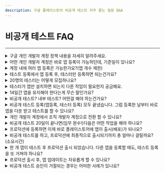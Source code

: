 ```yaml
---
description: 구글 플레이스토어 비공개 테스트 자주 묻는 질문 Q&A
---
```


# 비공개 테스트 FAQ

***

<details>

<summary>구글 개인 개발자 계정 정책 내용을 자세히 알려주세요.</summary>

1\)신규 개발자는 프로덕션에 앱 게시를 바로 할 수 없습니다.

2\)앱은 비공개 테스트 등록으로 제출하고 20여명의 테스트 계정을 연결 해주셔야 합니다.

3\)테스트는 14일간 진행되어야 합니다.

4\)20명의 테스트, 14일 기간이 종료된 후 프로덕션으로 전환하여 앱 제출을 요청할 수 있습니다.

</details>

<details>

<summary>어떤 개인 개발자 계정은 바로 앱 등록이 가능하던데, 기준일이 있나요?</summary>

계정 앱 등록 여부 기준일은 2023년 11월 입니다.

23년 11월 이전에 생성한 개인 개발자 계정은 프로덕션 앱 등록(출시)이 가능하구요.

23년 11월 이후에 생성한 개인 개발자 계정은 프로덕션 앱 등록 불가하며, 테스트 등록 후 프로덕션으로 전환하여 앱을 출시하게 됩니다.

</details>

<details>

<summary>계정 내에 여러 앱 등록은 가능한가요?(앱 개수 제한)</summary>

네 계정 내 앱 개수 제한은 없습니다.

프로덕션 즉시 출시만 안 되는 것일 뿐, 앱 등록은 개수 제한 없이 이용 가능합니다.

</details>

<details>

<summary>테스트 등록에서 앱 등록 후, 테스터만 등록하면 되는건가요?</summary>

그렇지 않습니다.

플레이스토에서 제공하는 앱의 기본정보(기본스토어 등록정보, 스토어 설정, 앱 콘텐츠 등)들은 동일하게 입력하고, 마지막 단계에 테스트 등록을 합니다.

앱 등록만 하는 것이 아니라, 플레이스토어에 제공되는 항목들 역시 동일하게 입력을 완료해주셔야 합니다.

실제 출시만 안되는 것일 뿐, 비공개 테스트도 구글에 심사를 받는 것은 동일하기 때문에 모든 정보들은 출시하는 것처럼 성실히 입력해주셔야 해요.



비공개 테스트 등록방법은 매뉴얼을 확인해주세요!



</details>

<details>

<summary>20명의 테스터는 어떻게 모집하나요?</summary>

본인 계정, 가족 계정, 친구들 계정을 함께 등록할 수 있습니다. \*물론 계정만 등록해서는 안되고, 실제 해당 계정으로 로그인 된

최근 카톡 오픈 채팅방에서는 품앗이처럼 서로 앱을 다운 받아주는 채팅방도 생겼다고 하구요.

크몽에서도 조회하면 비싸지 않은 금액으로 테스터를 모집해준다는 글을 볼 수 있어요.

</details>

<details>

<summary>테스터가 앱만 설치하면 되는지 다른 작업이 필요한지 궁금해요.</summary>

초대된 링크로 접속하여, 앱을 설치 하구요.

전반적으로 앱 화면 및 메뉴들을 훑어볼 수 있도록 해주세요.

로그인 기능이 있다면 회원가입 후 로그인도 진행해주셔야 합니다.

\*아무것도 안하고 설치만 했는데 통과 되었다는 분들도 있으나 구글의 검토 로직을 봤을 때 앱 실행 후, 앱에 머무는 시간도 집계가 되는 것으로 확인됩니다.

따라서 처음에는 어느 정도 앱 화면을 열어놓은 뒤 종료해주시기 바랍니다.

그 외에는 다른 작업은 하지 않아도 됩니다.

</details>

<details>

<summary>14일간 앱을 유지해야 한다는게 무슨 말인가요?</summary>

매일 매일 앱을 실행해서 이용해야 하는지 궁금하실 텐데요.

적어도 본인의 기기에서는 매일 들어가서 앱을 이용해주시는 것이 좋습니다.

저희가 테스트 및 사용자들 테스트를 종합적으로 판단했을 때 꼭 매일 실행하지 않아도 통과가 되었구요.

구글에서 말하는 공식 입장은) 14일간 기기에서 앱이 삭제되지 않아야 한다는 것입니다.

따라서 앱을 설치하고 14일간 설치한 앱을 삭제하지 않고 설치된 기기에 유지만 해주시면됩니다.

\*앱 내에 로그인 기능이 있다면 로그인을 한 상태에서 유지해주세요.

</details>

<details>

<summary>비공개 테스트? 내부 테스트? 어떤걸 해야 하는건가요?</summary>

비공개 테스트와 내부 테스트 목적은 전혀 다릅니다.

우선, 구글 개인 개발자 프로덕션 등록을 위해서는 반드시 ‘비공개 테스트’ 로 등록을 해주셔야 하구요.

다른 것 볼 것 없이 ‘비공개’에만 집중해주세요.

내부 테스트란, 플레이스토어 검수와는 관계없이 테스트용도로 앱을 핸드폰에 설치받아 확인하고자 할 때 이용할 수 있습니다.

즉, 내부테스트는 말 그대로 개발자가 앱을 확인하기 위한 용도로 이용 플레이스토어 검토가 들어가지 않기 때문에 등록시 별도의 검수 시간 없이 1시간 내로 바로 앱을 다운 받을 수 있습니다.

선택사항이며 진행하지 않아도 전\~혀 관계 없습니다.

</details>

<details>

<summary>비공개 테스트 등록(앱등록, 테스터 등록) 모두 끝냈습니다. 그럼 등록한 날부터 바로 앱을 다운 받고 테스트를 할 수 있나요?</summary>

비공개 테스트는 앱 검토(심사)가 들어갑니다.

프로덕션 출시가 아니지만 이 앱이 정책상, 기술적으로 문제가 없는지 정책팀이 먼저 앱을 심사 하구요.

문제가 없다고 판단되면 “승인”으로 바뀌고, 그때 앱을 다운 받을 수 있어요.

심사는 문제가 없고 바로 출시되는 가정하에 빠르면 4일 이내, 주말이나 공휴일이 끼면 7일이 넘어가는 경우도 많아요.

즉, 비공개 테스트도 심사(검토)기간이 들어가며 검토 후 문제가 없어야 테스트를 시작할 수 있습니다.

</details>

<details>

<summary>개인 개발자 계정에서 조직 개발자 계정으로 전환 할 수 있나요?</summary>

계정 유형 전환은 불가합니다.

어쩔 수 없이 조직용으로 계정을 새로 하나 등록해야 합니다.

만약 개인 개발자 계정에 등록된 앱이 아직 없다면 계정 등록비 환불을 요청할 수 있습니다.

정책지원팀을 통해 문의 남겨 주시면 환불을 받을 수 있으니 참고해주세요.

</details>

<details>

<summary>비공개 테스트 20일이 끝나면(임무 완수!)다음은 어떤 작업을 해야 하나요?</summary>

구글에서 제시한 테스트 진행 임무가 완수되면 메일을 발송하구요.

사용자분의 구글 개발자 콘솔 대시보드에서도 진행 및 완료된 내용을 확인할 수 있습니다.

이때 “프로덕션 액세스 신청” 을 진행해주세요 라는 메일이 옵니다.

<img src="../.gitbook/assets/테스트등록16.png" alt="" data-size="original">

해당 메일을 받고 구글 플레이 콘솔 – 앱 선택 – 왼쪽 메뉴 “프로덕션” 선택해주세요.

여기에 앱 파일을 다시 업로드 한 뒤 제출해주세요.

비공개 테스트 전까지는 프로덕션 페이지가 오픈이 되지 않구요,

비로소 테스트가 완료되어야 프로덕션 페이지가 열리니 모든 과정은 구글의 메일을 받은 뒤 확인해주세요.

</details>

<details>

<summary>프로덕션에 등록하면 이제 바로 플레이스토어에 앱이 출시(배포)가 되나요?</summary>

그렇지 않습니다. 다시 심사가 들어갑니다.

구글은 7일 이내 공지하고 있구요. 주말이나 공휴일이 끼지 않으면 빠르면 3-4일 이내 출시가 됩니다.

테스트/프로덕션을 담당하는 정책팀이 다르기 때문에 테스트에서는 문제가 없었던 내용이 프로덕션 심사에서는 정책 위반으로 심사가 거절될 수 있어요.

따라서 프로덕션 출시에도 심사를 기다려 주셔야 하고, 거절이 될 경우 조치를 다시 해주셔야 합니다.

</details>

<details>

<summary>비공개 테스트를 하고, 프로덕션에 최종적으로 출시되기까지 총 얼마나 걸릴까요? (소요시간)</summary>

스윙투앱 사용자분들 사례로 말씀드리면요.

짧게는 22일, 길게는 40일 정도 걸렸다고 해요.

테스트 기간 14일만 있는 것이 아니라 앱을 등록하고, 테스터를 모집하고 테스트 심사 진행, 프로덕션 심사까지 진행해야 하기 때문에 해당 시간만큼이 소요됩니다.

플레이스토어 앱 출시에 위의 시간이 소요되기 때문에 회사 혹은 프로젝트, 영업용으로 앱 출시를 준비한다면 해당 기간을 염두해두고 진행해주세요.

물론 회사라면 처음부터 “조직” 개발자 계정을 만드는 것을 추천드리구요!!

</details>

<details>

<summary>한 개 앱이 테스트 후 프로덕션 출시 되었습니다. 다른 앱을 등록할 때도, 테스트 등록을 또 거쳐야 하나요?</summary>

﻿네 다른 앱을 등록하실 때에도 동일하게 비공개 테스트 진행 후 프로덕션 출시 방법으로 진행해주셔야 합니다.

앱 개수 관계 없이, 개인 개발자 계정에서는 앱 등록시 무조건 테스트 등록으로만 이용 가능합니다.

﻿

</details>

<details>

<summary>프로덕션 출시 후, 앱 업데이트는 자유롭게 할 수 있나요?</summary>

네 업데이트 자유롭게 할 수 있습니다.&#x20;

비공개 테스트 중에도 업데이트는 제한 없이 이용 가능합니다.

</details>

<details>

<summary>비공개 테스트 승인이 거절되는 경우는 어떠한 사례가 있나요?</summary>

1\)20명의 테스터가 모두 앱을 설치 하지 않았을 경우입니다.

즉, 테스트가 시작되면 테스터로 등록된 사용자들이 모두 앱을 기기에 설치해주셔야 하는데요.

초대는 되었으나, 실제 핸드폰에 앱을 설치하지 않았을 경우 20명을 다 채우지 못해 승인이 거절됩니다.

2\)처음에는 20명이 다 설치를 했으나, 테스터가 앱을 삭제 하여 14일을 채우지 못하는 경우도 있습니다.

3\)앱 설치를 했으나, 앱을 실행하지 않아 조건을 충족하지 않은 경우 입니다.

구글에서 제시한 조건을 다 채우지 않을 경우 비공개 테스트 승인이 거절되어, 프로덕션으로 제출을 할 수 없게 됩니다.

</details>
